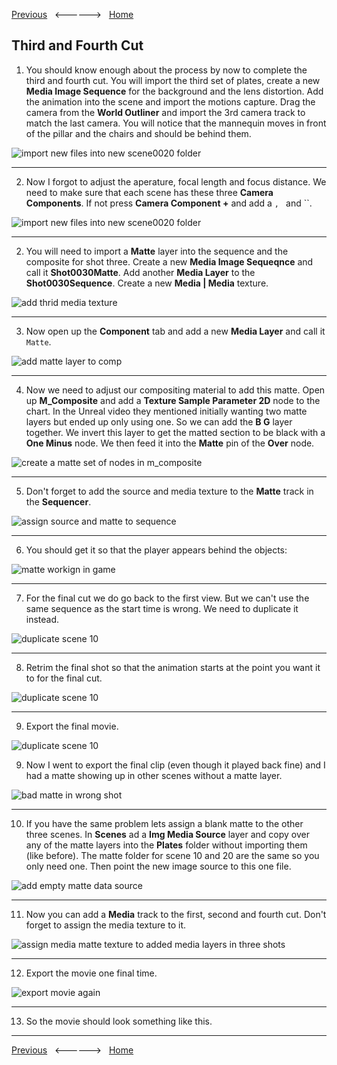 [Previous](../master/README.md)&nbsp;&nbsp;&nbsp;<------>&nbsp;&nbsp;&nbsp;[Home](../README.md)

## Third and Fourth Cut

1.  You should know enough about the process by now to complete the third and fourth cut.  You will import the third set of plates, create a new **Media Image Sequence** for the background and the lens distortion.  Add the animation into the scene and import the motions capture.  Drag the camera from the **World Outliner** and import the 3rd camera track to match the last camera. You will notice that the mannequin moves in front of the pillar and the chairs and should be behind them.

![import new files into new scene0020 folder](../images/scene03Overview.png)

***

2.  Now I forgot to adjust the aperature, focal length and focus distance.  We need to make sure that each scene has these three **Camera Components**.  If not press **Camera Component +** and add a ``, `` and ``.

![import new files into new scene0020 folder](../images/scenethreeCameraComponents03Overview.png)

***

2. You will need to import a **Matte** layer into the sequence and the composite for shot three.  Create a new **Media Image Sequeqnce** and call it **Shot0030Matte**.  Add another **Media Layer** to the **Shot0030Sequence**.  Create a new **Media | Media** texture.

![add thrid media texture](../images/thirdMediaTexture.jpg)

***

3. Now open up the **Component** tab and add a new **Media Layer** and call it `Matte`.

![add matte layer to comp](../images/matteMediaLayer.jpg)

***

4. Now we need to adjust our compositing material to add this matte.  Open up **M_Composite** and add a **Texture Sample Parameter 2D** node to the chart.  In the Unreal video they mentioned initially wanting two matte layers but ended up only using one.  So we can add the **B G** layer together.  We invert this layer to get the matted section to be black with a **One Minus** node.  We then feed it into the **Matte** pin of the **Over** node.

![create a matte set of nodes in m_composite](../images/mCompositeMatte.jpg)

***

5.  Don't forget to add the source and media texture to the **Matte** track in the **Sequencer**.

![assign source and matte to sequence](../images/mediaSourceAndMatte.jpg)

***

6.  You should get it so that the player appears behind the objects:

![matte workign in game](../images/matteWorks.jpg)

***

7.  For the final cut we do go back to the first view.  But we can't use the same sequence as the start time is wrong.  We need to duplicate it instead.

![duplicate scene 10](../images/duplicateScene10.jpg)

***

8.  Retrim the final shot so that the animation starts at the point you want it to for the final cut.

![duplicate scene 10](../images/moveStartTrack.jpg)

***

9.  Export the final movie.

![duplicate scene 10](../images/exportFinalMovie.jpg)

9. Now I went to export the final clip (even though it played back fine) and I had a matte showing up in other scenes without a matte layer.

![bad matte in wrong shot](../images/unwantedMatte.jpg)

***

10.  If you have the same problem lets assign a blank matte to the other three scenes. In **Scenes** ad a **Img Media Source** layer and copy over any of the matte layers into the **Plates** folder without importing them (like before).  The matte folder for scene 10 and 20 are the same so you only need one.  Then point the new image source to this one file.

![add empty matte data source](../images/emptyMatteSource.jpg)

***

11.  Now you can add a **Media** track to the first, second and fourth cut. Don't forget to assign the media texture to it.

![assign media matte texture to added media layers in three shots](../images/assignNewMatteLayer.jpg)

***

12.  Export the movie one final time.

![export movie again](../images/defaultMovieExport.jpg)

***

13.  So the movie should look something like this.


***

[Previous](../master/README.md)&nbsp;&nbsp;&nbsp;<------>&nbsp;&nbsp;&nbsp;[Home](../README.md)